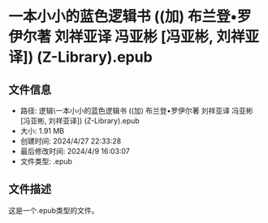 ﻿# 一本小小的蓝色逻辑书 ((加) 布兰登•罗伊尔著  刘祥亚译 冯亚彬 [冯亚彬, 刘祥亚译]) (Z-Library).epub

## 文件信息
- 路径: 逻辑\一本小小的蓝色逻辑书 ((加) 布兰登•罗伊尔著  刘祥亚译 冯亚彬 [冯亚彬, 刘祥亚译]) (Z-Library).epub
- 大小: 1.91 MB
- 创建时间: 2024/4/27 22:33:28
- 最后修改时间: 2024/4/9 16:03:07
- 文件类型: .epub

## 文件描述
这是一个.epub类型的文件。

